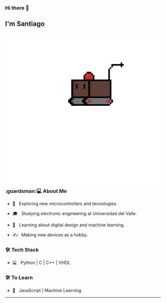 ### Hi there 👋<h2> I'm Santiago</h2>

<img align='right' src="carrito.gif" width="500">

<h3>:guardsman:💻 About Me </h3>



- 🤔 &nbsp; Exploring new microcontrollers and tecnologies.

- 🎓 &nbsp; Studying electronic engineering at Universidad del Valle.

- 🌱 &nbsp; Learning about digital design and machine learning.

- ✍️ &nbsp; Making new devices as a hobby.



<h3>🛠 Tech Stack</h3>


- 💻 &nbsp; Python | C | C++ | VHDL 



<h3>🛠 To Learn</h3>

- :telescope: &nbsp; JavaScript | Machine Learning

<hr>
